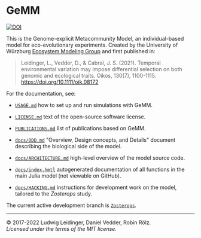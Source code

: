 # GeMM

[![DOI](https://zenodo.org/badge/DOI/10.5281/zenodo.5602907.svg)](https://doi.org/10.5281/zenodo.5602907)

This is the Genome-explicit Metacommunity Model, an individual-based model for
eco-evolutionary experiments. Created by the University of Würzburg
[Ecosystem Modeling Group](https://www.biozentrum.uni-wuerzburg.de/cctb/research/ecosystem-modeling/)
and first published in:

> Leidinger, L., Vedder, D., & Cabral, J. S. (2021). Temporal environmental variation
> may impose differential selection on both genomic and ecological traits.
> Oikos, 130(7), 1100-1115. <https://doi.org/10.1111/oik.08172>

For the documentation, see:

- [`USAGE.md`](https://github.com/CCTB-Ecomods/gemm/blob/master/USAGE.md)
  how to set up and run simulations with GeMM.

- [`LICENSE.md`](https://github.com/CCTB-Ecomods/gemm/blob/master/LICENSE.txt)
  text of the open-source software license.

- [`PUBLICATIONS.md`](https://github.com/CCTB-Ecomods/gemm/blob/master/PUBLICATIONS.md)
  list of publications based on GeMM.

- [`docs/ODD.md`](https://github.com/CCTB-Ecomods/gemm/blob/master/docs/ODD.md)
  "Overview, Design concepts, and Details" document describing the biological side of the model.
  
- [`docs/ARCHITECTURE.md`](https://github.com/CCTB-Ecomods/gemm/blob/master/docs/ARCHITECTURE.md)
  high-level overview of the model source code.

- [`docs/index.hmtl`](https://github.com/CCTB-Ecomods/gemm/blob/master/docs/index.html)
  autogenerated documentation of all functions in the main Julia model (not viewable on GitHub).

- [`docs/HACKING.md`](https://github.com/CCTB-Ecomods/gemm/blob/master/docs/HACKING.md)
  instructions for development work on the model, tailored to the *Zosterops* study.
  
The current active development branch is [`Zosterops`](https://github.com/CCTB-Ecomods/gemm/tree/zosterops).

---

© 2017-2022 Ludwig Leidinger, Daniel Vedder, Robin Rölz.\
*Licensed under the terms of the MIT license.*
